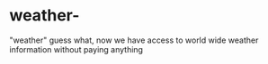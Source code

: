 # weather-
"weather" guess what, now we have access to world wide weather information without paying anything 
